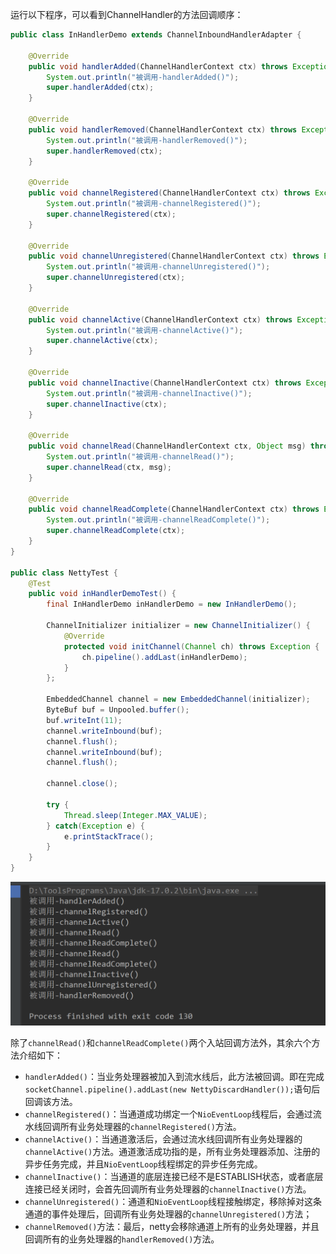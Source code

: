 运行以下程序，可以看到ChannelHandler的方法回调顺序：

```java
public class InHandlerDemo extends ChannelInboundHandlerAdapter {
    
    @Override
    public void handlerAdded(ChannelHandlerContext ctx) throws Exception {
        System.out.println("被调用-handlerAdded()");
        super.handlerAdded(ctx);
    }

    @Override
    public void handlerRemoved(ChannelHandlerContext ctx) throws Exception {
        System.out.println("被调用-handlerRemoved()");
        super.handlerRemoved(ctx);
    }

    @Override
    public void channelRegistered(ChannelHandlerContext ctx) throws Exception {
        System.out.println("被调用-channelRegistered()");
        super.channelRegistered(ctx);
    }

    @Override
    public void channelUnregistered(ChannelHandlerContext ctx) throws Exception {
        System.out.println("被调用-channelUnregistered()");
        super.channelUnregistered(ctx);
    }

    @Override
    public void channelActive(ChannelHandlerContext ctx) throws Exception {
        System.out.println("被调用-channelActive()");
        super.channelActive(ctx);
    }

    @Override
    public void channelInactive(ChannelHandlerContext ctx) throws Exception {
        System.out.println("被调用-channelInactive()");
        super.channelInactive(ctx);
    }

    @Override
    public void channelRead(ChannelHandlerContext ctx, Object msg) throws Exception {
        System.out.println("被调用-channelRead()");
        super.channelRead(ctx, msg);
    }

    @Override
    public void channelReadComplete(ChannelHandlerContext ctx) throws Exception {
        System.out.println("被调用-channelReadComplete()");
        super.channelReadComplete(ctx);
    }
}

public class NettyTest {
    @Test
    public void inHandlerDemoTest() {
        final InHandlerDemo inHandlerDemo = new InHandlerDemo();

        ChannelInitializer initializer = new ChannelInitializer() {
            @Override
            protected void initChannel(Channel ch) throws Exception {
                ch.pipeline().addLast(inHandlerDemo);
            }
        };

        EmbeddedChannel channel = new EmbeddedChannel(initializer);
        ByteBuf buf = Unpooled.buffer();
        buf.writeInt(11);
        channel.writeInbound(buf);
        channel.flush();
        channel.writeInbound(buf);
        channel.flush();
        
        channel.close();
        
        try {
            Thread.sleep(Integer.MAX_VALUE);
        } catch(Exception e) {
            e.printStackTrace();
        }
    }
}
```

<img src="https://raw.githubusercontent.com/Floweryu/typora-img/main/img/202204271956946.png" alt="image-20220427195619582" style="zoom: 50%;" />

除了`channelRead()`和`channelReadComplete()`两个入站回调方法外，其余六个方法介绍如下：

- `handlerAdded()`：当业务处理器被加入到流水线后，此方法被回调。即在完成`socketChannel.pipeline().addLast(new NettyDiscardHandler());`语句后回调该方法。
- `channelRegistered()`：当通道成功绑定一个`NioEventLoop`线程后，会通过流水线回调所有业务处理器的`channelRegistered()`方法。
- `channelActive()`：当通道激活后，会通过流水线回调所有业务处理器的`channelActive()`方法。通道激活成功指的是，所有业务处理器添加、注册的异步任务完成，并且`NioEventLoop`线程绑定的异步任务完成。
- `channelInactive()`：当通道的底层连接已经不是ESTABLISH状态，或者底层连接已经关闭时，会首先回调所有业务处理器的`channelInactive()`方法。
- `channelUnregistered()`：通道和`NioEventLoop`线程接触绑定，移除掉对这条通道的事件处理后，回调所有业务处理器的`channelUnregistered()`方法；
- `channelRemoved()`方法：最后，netty会移除通道上所有的业务处理器，并且回调所有的业务处理器的`handlerRemoved()`方法。

